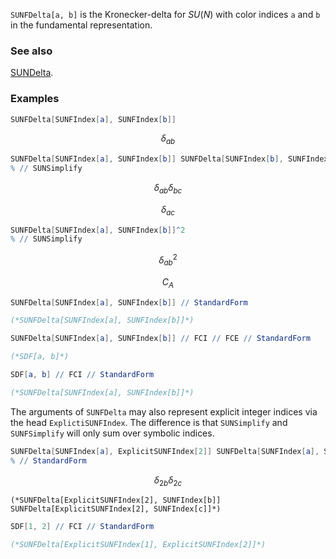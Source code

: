 `SUNFDelta[a, b]` is the Kronecker-delta for $SU(N)$ with color indices `a` and `b` in the fundamental representation.

### See also

[SUNDelta](SUNDelta).

### Examples

```mathematica
SUNFDelta[SUNFIndex[a], SUNFIndex[b]]
```

$$\delta _{ab}$$

```mathematica
SUNFDelta[SUNFIndex[a], SUNFIndex[b]] SUNFDelta[SUNFIndex[b], SUNFIndex[c]]
% // SUNSimplify
```

$$\delta _{ab} \delta _{bc}$$

$$\delta _{ac}$$

```mathematica
SUNFDelta[SUNFIndex[a], SUNFIndex[b]]^2
% // SUNSimplify
```

$$\delta _{ab}^2$$

$$C_A$$

```mathematica
SUNFDelta[SUNFIndex[a], SUNFIndex[b]] // StandardForm

(*SUNFDelta[SUNFIndex[a], SUNFIndex[b]]*)
```

```mathematica
SUNFDelta[SUNFIndex[a], SUNFIndex[b]] // FCI // FCE // StandardForm

(*SDF[a, b]*)
```

```mathematica
SDF[a, b] // FCI // StandardForm

(*SUNFDelta[SUNFIndex[a], SUNFIndex[b]]*)
```

The arguments of `SUNFDelta` may also represent explicit integer indices via the head `ExplictiSUNFIndex`. The difference is that `SUNSimplify` and `SUNFSimplify` will only sum over symbolic indices.

```mathematica
SUNFDelta[SUNFIndex[a], ExplicitSUNFIndex[2]] SUNFDelta[SUNFIndex[a], SUNFIndex[b]] SUNFDelta[SUNFIndex[c], ExplicitSUNFIndex[2]] // SUNFSimplify
% // StandardForm
```

$$\delta _{2b} \delta _{2c}$$

```
(*SUNFDelta[ExplicitSUNFIndex[2], SUNFIndex[b]] SUNFDelta[ExplicitSUNFIndex[2], SUNFIndex[c]]*)
```

```mathematica
SDF[1, 2] // FCI // StandardForm

(*SUNFDelta[ExplicitSUNFIndex[1], ExplicitSUNFIndex[2]]*)
```